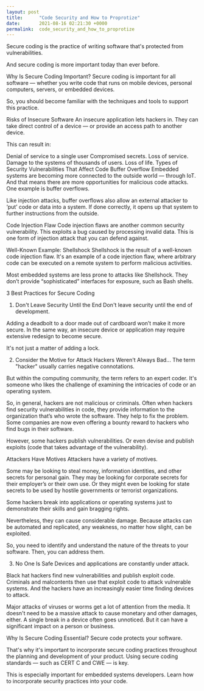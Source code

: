 ```yaml
---
layout: post
title:      "Code Security and How to Proprotize"
date:       2021-08-16 02:21:30 +0000
permalink:  code_security_and_how_to_proprotize
---
```



Secure coding is the practice of writing software that's protected from vulnerabilities. 

And secure coding is more important today than ever before.

Why Is Secure Coding Important?
Secure coding is important for all software — whether you write code that runs on mobile devices, personal computers, servers, or embedded devices.

So, you should become familiar with the techniques and tools to support this practice.


Risks of Insecure Software
An insecure application lets hackers in. They can take direct control of a device — or provide an access path to another device.

This can result in:

Denial of service to a single user
Compromised secrets.
Loss of service.
Damage to the systems of thousands of users. 
Loss of life. 
Types of Security Vulnerabilities That Affect Code
Buffer Overflow
Embedded systems are becoming more connected to the outside world — through IoT. And that means there are more opportunities for malicious code attacks. One example is buffer overflows.

Like injection attacks, buffer overflows also allow an external attacker to ‘put’ code or data into a system. If done correctly, it opens up that system to further instructions from the outside. 


Code Injection Flaw
Code injection flaws are another common security vulnerability. This exploits a bug caused by processing invalid data. This is one form of injection attack that you can defend against. 

Well-Known Example: Shellshock
Shellshock is the result of a well-known code injection flaw. It's an example of a code injection flaw, where arbitrary code can be executed on a remote system to perform malicious activities.

Most embedded systems are less prone to attacks like Shellshock. They don’t provide “sophisticated” interfaces for exposure, such as Bash shells.

3 Best Practices for Secure Coding
1. Don't Leave Security Until the End
Don't leave security until the end of development. 

Adding a deadbolt to a door made out of cardboard won’t make it more secure. In the same way, an insecure device or application may require extensive redesign to become secure.

It's not just a matter of adding a lock. 

2. Consider the Motive for Attack
Hackers Weren't Always Bad...
The term "hacker" usually carries negative connotations.

But within the computing community, the term refers to an expert coder. It's someone who likes the challenge of examining the intricacies of code or an operating system.

So, in general, hackers are not malicious or criminals. Often when hackers find security vulnerabilities in code, they provide information to the organization that’s who wrote the software. They help to fix the problem. Some companies are now even offering a bounty reward to hackers who find bugs in their software.

However, some hackers publish vulnerabilities. Or even devise and publish exploits (code that takes advantage of the vulnerability).

Attackers Have Motives
Attackers have a variety of motives.

Some may be looking to steal money, information identities, and other secrets for personal gain. They may be looking for corporate secrets for their employer’s or their own use. Or they might even be looking for state secrets to be used by hostile governments or terrorist organizations.

Some hackers break into applications or operating systems just to demonstrate their skills and gain bragging rights.

Nevertheless, they can cause considerable damage. Because attacks can be automated and replicated, any weakness, no matter how slight, can be exploited.

So, you need to identify and understand the nature of the threats to your software. Then, you can address them. 



3. No One Is Safe
Devices and applications are constantly under attack.

Black hat hackers find new vulnerabilities and publish exploit code. Criminals and malcontents then use that exploit code to attack vulnerable systems. And the hackers have an increasingly easier time finding devices to attack.  

Major attacks of viruses or worms get a lot of attention from the media. It doesn't need to be a massive attack to cause monetary and other damages, either. A single break in a device often goes unnoticed. But it can have a significant impact on a person or business.


Why Is Secure Coding Essential?
Secure code protects your software. 

That's why it's important to incorporate secure coding practices throughout the planning and development of your product. Using secure coding standards — such as CERT C and CWE — is key. 

This is especially important for embedded systems developers. Learn how to incorporate security practices into your code. 

